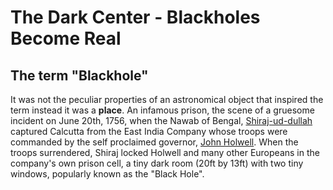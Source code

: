 # The Dark Center - Blackholes Become Real

## The term "Blackhole"

It was not the peculiar properties of an astronomical object that inspired the term instead it was a **place**. An infamous prison, the scene of a gruesome incident
on June 20th, 1756, when the Nawab of Bengal, [Shiraj-ud-dullah](https://en.wikipedia.org/wiki/Siraj_ud-Daulah) captured Calcutta from the East India Company whose troops were commanded by the self proclaimed governor,
[John Holwell](https://en.wikipedia.org/wiki/John_Zephaniah_Holwell). When the troops surrendered, Shiraj locked Holwell and many other Europeans in the company's own prison cell, a tiny dark room (20ft by 13ft) with two 
tiny windows, popularly known as the "Black Hole".
